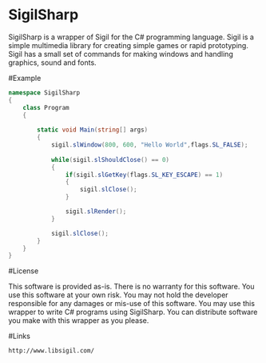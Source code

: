 # SigilSharp

SigilSharp is a wrapper of Sigil for the C# programming language. Sigil is a simple multimedia library for creating simple games or rapid prototyping. Sigil has a small set of commands for making windows and handling graphics, sound and fonts.


#Example
```C#
namespace SigilSharp
{
    class Program 
    {
       
        static void Main(string[] args)
        {
            sigil.slWindow(800, 600, "Hello World",flags.SL_FALSE);
            
            while(sigil.slShouldClose() == 0)
            {
                if(sigil.slGetKey(flags.SL_KEY_ESCAPE) == 1)
                {
                    sigil.slClose();
                }

                sigil.slRender();
            }

            sigil.slClose();
        }
    }
}

```


#License

This software is provided as-is. There is no warranty for this software. You use this software at your
own risk. You may not hold the developer responsible for any damages or mis-use
of this software. You may use this wrapper to write C# programs using SigilSharp. You can distribute software you make with this wrapper as you please. 


#Links
```
http://www.libsigil.com/
```
